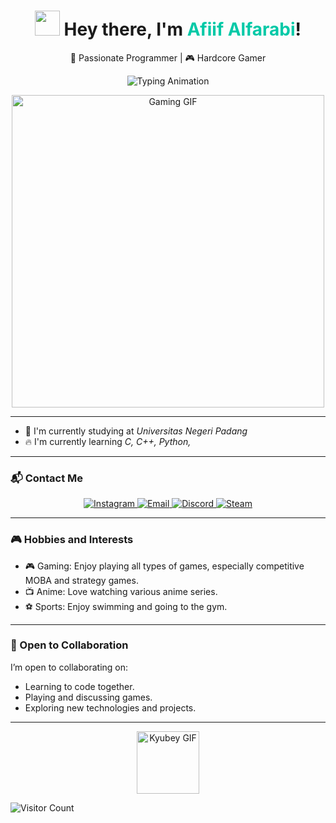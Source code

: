 <h1 align="center">
  <img src="https://media.giphy.com/media/hvRJCLFzcasrR4ia7z/giphy.gif" width="40px"/> 
  Hey there, I'm <span style="color:#00C9A7;">Afiif Alfarabi</span>!
</h1>

<p align="center">
  🚀 Passionate Programmer | 🎮 Hardcore Gamer
</p>

<p align="center">
  <img src="https://readme-typing-svg.herokuapp.com?font=Fira+Code&size=30&duration=2500&color=00C9A7&center=true&vCenter=true&width=600&lines=Programmer+%7C+Gamer;Code+Hard,+Play+Harder!" alt="Typing Animation" />
</p>

<p align="center">
  <img src="https://media2.giphy.com/media/v1.Y2lkPTc5MGI3NjExejRnY3lqcmpwNGs4ejVrcG45aWN4bWttc3dsbzVtdmY1dWwyZXZzNyZlcD12MV9pbnRlcm5hbF9naWZfYnlfaWQmY3Q9Zw/ttknk7M3d3UBEeZsii/giphy.gif" width="500" alt="Gaming GIF" />
</p>


---

- 🌱 I'm currently studying at *Universitas Negeri Padang*  
- 🔥 I'm currently learning *C, C++, Python,*

---

### 📬 Contact Me

<p align="center">
  <a href="https://www.instagram.com/apiip_04/" target="_blank">
    <img alt="Instagram" src="https://img.shields.io/badge/Instagram-E4405F?style=for-the-badge&logo=Instagram&logoColor=white" />
  </a>
  <a href="mailto:apiip.farabi1212@gmail.com">
    <img alt="Email" src="https://img.shields.io/badge/Email-D14836?style=for-the-badge&logo=gmail&logoColor=white" />
  </a>
  <a href="https://discord.com/users/597424471800021002" target="_blank">
    <img alt="Discord" src="https://img.shields.io/badge/Discord-5865F2?style=for-the-badge&logo=discord&logoColor=white" />
  </a>
  <a href="https://steamcommunity.com/profiles/76561198894710319/" target="_blank">
    <img alt="Steam" src="https://img.shields.io/badge/Steam-171A21?style=for-the-badge&logo=steam&logoColor=white" />
  </a>
</p>


---

### 🎮 Hobbies and Interests
- 🎮 Gaming: Enjoy playing all types of games, especially competitive MOBA and strategy games.
- 📺 Anime: Love watching various anime series.
- ⚽ Sports: Enjoy swimming and going to the gym.

---

### 🔧 Open to Collaboration
I’m open to collaborating on:
- Learning to code together.
- Playing and discussing games.
- Exploring new technologies and projects.
  
---

<p align="center">
  <img src="https://raw.githubusercontent.com/innng/innng/master/assets/kyubey.gif" height="100" alt="Kyubey GIF"/>
</p>

![Visitor Count](https://afiiff.github.io/visitor/)


